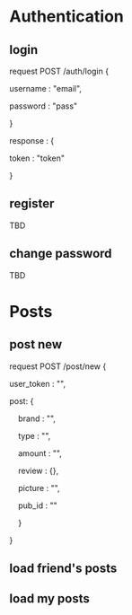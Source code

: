 # Authentication

## login

request POST /auth/login {

username : "email",

password : "pass"

}

response : {

token : "token"

}

## register

TBD

## change password

TBD

# Posts

## post new

request POST /post/new {

user_token : "",

post: {

    brand : "",

    type : "",

    amount : "",

    review : {},

    picture : "",

    pub_id : ""

    }

}

## load friend's posts

## load my posts
